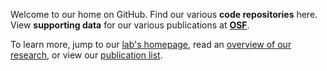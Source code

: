 Welcome to our home on GitHub. Find our various **code repositories** here. View **supporting data** for our various publications at [**OSF**][1].

To learn more, jump to our [lab's homepage][2], read an [overview of our research][3], or view our [publication list][4].

  [1]: https://osf.io/utjmr/
  [2]: https://lewlab.wustl.edu
  [3]: https://lewlab.wustl.edu/pages/research.html
  [4]: https://lewlab.wustl.edu/pages/publications.html
